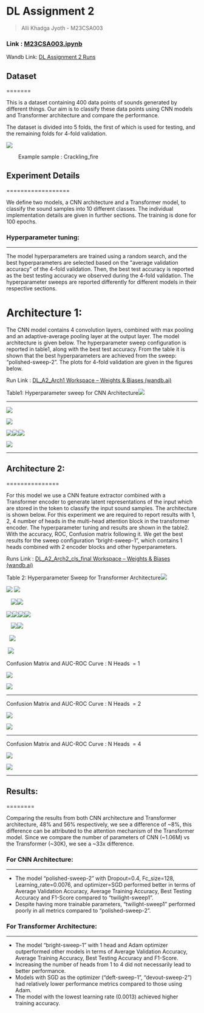 # DL Assignment 2

> Alli Khadga Jyoth - M23CSA003

### Link : [M23CSA003.ipynb](https://www.google.com/url?q=https://colab.research.google.com/drive/1MP7EKCYzYoPvFX9YYOQbUbq93W6kf5Yp?usp%3Dsharing&sa=D&source=editors&ust=1719122579842365&usg=AOvVaw3G1tLlRDS2Zmtf2wriqNer)

Wandb Link: [DL Assignment 2 Runs](https://www.google.com/url?q=https://wandb.ai/khadgaa/projects&sa=D&source=editors&ust=1719122579842669&usg=AOvVaw1dLYnAYMGJBOMdTcu8jtwA)

## Dataset
=======

This is a dataset containing 400 data points of sounds generated by different things. Our aim is to classify these data points using CNN models and Transformer architecture and compare the performance.

The dataset is divided into 5 folds, the first of which is used for testing, and the remaining folds for 4-fold validation.

![](images/image21.png)

        Example sample : Crackling\_fire

## Experiment Details
==================

We define two models, a CNN architecture and a Transformer model, to classify the sound samples into 10 different classes. The individual implementation details are given in further sections. The training is done for 100 epochs.

### Hyperparameter tuning:
----------------------

The model hyperparameters are trained using a random search, and the best hyperparameters are selected based on the "average validation accuracy" of the 4-fold validation. Then, the best test accuracy is reported as the best testing accuracy we observed during the 4-fold validation. The hyperparameter sweeps are reported differently for different models in their respective sections.

Architecture 1:
===============

The CNN model contains 4 convolution layers, combined with max pooling and an adaptive-average pooling layer at the output layer. The model architecture is given below. The hyperparameter sweep configuration is reported in table1, along with the best test accuracy. From the table it is shown that the best hyperparameters are achieved from the sweep: “polished-sweep-2”. The plots for 4-fold validation are given in the figures below.

Run Link : [DL\_A2\_Arch1 Workspace – Weights & Biases (wandb.ai)](https://www.google.com/url?q=https://wandb.ai/khadgaa/DL_A2_Arch1/workspace?workspace%3Duser-khadgaa&sa=D&source=editors&ust=1719122579843598&usg=AOvVaw3n8KqondmLS8I5MovhA8Vs)

Table1: Hyperparameter sweep for CNN Architecture![](images/image25.png)

* * *

![](images/image10.png)


![](images/image20.png)

![](images/image9.png)![](images/image22.png)![](images/image16.png)

![](images/image19.png)

  
  

  

* * *

## Architecture 2:
===============

For this model we use a CNN feature extractor combined with a Transformer encoder to generate latent representations of the input which are stored in the <CLS> token to classify the input sound samples. The architecture is shown below. For this experiment we are required to report results with 1, 2, 4 number of heads in the multi-head attention block in the transformer encoder. The hyperparameter tuning and results are shown in the table2. With the accuracy, ROC, Confusion matrix following it. We get the best results for the sweep configuration “bright-sweep-1”, which contains 1 heads combined with 2 encoder blocks and other hyperparameters.

Runs Link : [DL\_A2\_Arch2\_cls\_final Workspace – Weights & Biases (wandb.ai)](https://www.google.com/url?q=https://wandb.ai/khadgaa/DL_A2_Arch2_cls_final/workspace?workspace%3Duser-khadgaa&sa=D&source=editors&ust=1719122579845428&usg=AOvVaw2juHx50PSxRUUVUL-Bqlsi)

Table 2: Hyperparameter Sweep for Transformer Architecture![](images/image17.png)


![](images/image4.png)
![](images/image14.png)

   ![](images/image23.png)![](images/image1.png)

![](images/image26.png)![](images/image27.png)![](images/image13.png)![](images/image8.png)

   ![](images/image3.png)![](images/image15.png)

  ![](images/image2.png)

 ![](images/image24.png)

Confusion Matrix and AUC-ROC Curve : N Heads  = 1

![](images/image18.png)

![](images/image11.png)

* * *

Confusion Matrix and AUC-ROC Curve : N Heads  = 2

![](images/image6.png)

![](images/image12.png)

* * *

Confusion Matrix and AUC-ROC Curve : N Heads  = 4

![](images/image5.png)

![](images/image7.png)

* * *

## Results:
========

Comparing the results from both CNN architecture and Transformer architecture, 48% and 56% respectively, we see a difference of ~8%, this difference can be attributed to the attention mechanism of the Transformer model. Since we compare the number of parameters of CNN (~1.06M) vs the Transformer (~30K), we see a ~33x difference.  

### For CNN Architecture:
---------------------

*   The model “polished-sweep-2” with Dropout=0.4, Fc\_size=128, Learning\_rate=0.0076, and optimizer=SGD performed better in terms of Average Validation Accuracy, Average Training Accuracy, Best Testing Accuracy and F1-Score compared to “twilight-sweep1”.
*   Despite having more trainable parameters, “twilight-sweep1” performed poorly in all metrics compared to “polished-sweep-2”.

### For Transformer Architecture:
-----------------------------

*   The model “bright-sweep-1” with 1 head and Adam optimizer outperformed other models in terms of Average Validation Accuracy, Average Training Accuracy, Best Testing Accuracy and F1-Score.
*   Increasing the number of heads from 1 to 4 did not necessarily lead to better performance.
*   Models with SGD as the optimizer (“deft-sweep-1”, “devout-sweep-2”) had relatively lower performance metrics compared to those using Adam.
*   The model with the lowest learning rate (0.0013) achieved higher training accuracy.
